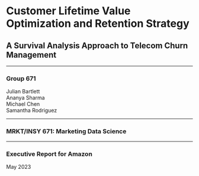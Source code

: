 # Customer Lifetime Value Optimization and Retention Strategy

## A Survival Analysis Approach to Telecom Churn Management

---

### Group 671

Julian Bartlett  
Ananya Sharma  
Michael Chen  
Samantha Rodriguez

---

### MRKT/INSY 671: Marketing Data Science

---

### Executive Report for Amazon

May 2023 